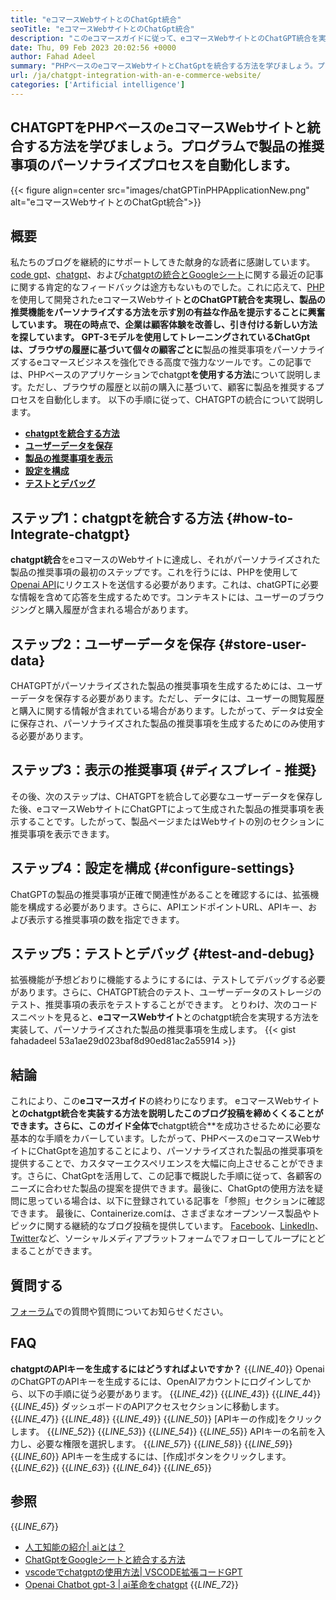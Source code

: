 ```yaml
---
title: "eコマースWebサイトとのChatGpt統合" 
seoTitle: "eコマースWebサイトとのChatGpt統合" 
description: "このeコマースガイドに従って、eコマースWebサイトとのChatGPT統合を実現する方法を学び、パーソナライズされた製品の推奨事項を作成します。" 
date: Thu, 09 Feb 2023 20:02:56 +0000
author: Fahad Adeel
summary: "PHPベースのeコマースWebサイトとChatGptを統合する方法を学びましょう。プログラムで製品の推奨事項のパーソナライズプロセスを自動化します。" 
url: /ja/chatgpt-integration-with-an-e-commerce-website/
categories: ['Artificial intelligence']
---
```


## CHATGPTをPHPベースのeコマースWebサイトと統合する方法を学びましょう。プログラムで製品の推奨事項のパーソナライズプロセスを自動化します。

{{< figure align=center src="images/chatGPTinPHPApplicationNew.png" alt="eコマースWebサイトとのChatGpt統合">}}


## 概要
私たちのブログを継続的にサポートしてきた献身的な読者に感謝しています。 [code gpt][1]、[chatgpt][2]、および[chatgptの統合とGoogleシート][3]に関する最近の記事に関する肯定的なフィードバックは途方もないものでした。これに応えて、[PHP][4]を使用して開発されたeコマースWebサイト**とのChatGPT統合を実現し、製品の推奨機能をパーソナライズする方法を示す別の有益な作品を提示することに興奮しています。
現在の時点で、企業は顧客体験を改善し、引き付ける新しい方法を探しています。 GPT-3モデルを使用してトレーニングされているChatGptは、**ブラウザの履歴**に基づいて個々の顧客ごとに**製品の推奨事項をパーソナライズするeコマースビジネスを強化できる高度で強力なツールです。この記事では、PHPベースのアプリケーションでchatgpt**を使用する方法**について説明します。ただし、ブラウザの履歴と以前の購入に基づいて、顧客に製品を推奨するプロセスを自動化します。
以下の手順に従って、CHATGPTの統合について説明します。
* [**chatgptを統合する方法**][5]
* [**ユーザーデータを保存**][6]
* [**製品の推奨事項を表示**][7]
* [**設定を構成**][8]
* [**テストとデバッグ**][9]

## ステップ1：chatgptを統合する方法 {#how-to-Integrate-chatgpt}
**chatgpt統合**をeコマースのWebサイトに達成し、それがパーソナライズされた製品の推奨事項の最初のステップです。これを行うには、PHPを使用して[Openai API][10]にリクエストを送信する必要があります。これは、chatGPTに必要な情報を含めて応答を生成するためです。コンテキストには、ユーザーのブラウジングと購入履歴が含まれる場合があります。

## ステップ2：ユーザーデータを保存 {#store-user-data}
CHATGPTがパーソナライズされた製品の推奨事項を生成するためには、ユーザーデータを保存する必要があります。ただし、データには、ユーザーの閲覧履歴と購入に関する情報が含まれている場合があります。したがって、データは安全に保存され、パーソナライズされた製品の推奨事項を生成するためにのみ使用する必要があります。

## ステップ3：表示の推奨事項 {#ディスプレイ - 推奨}
その後、次のステップは、CHATGPTを統合して必要なユーザーデータを保存した後、eコマースWebサイトにChatGPTによって生成された製品の推奨事項を表示することです。したがって、製品ページまたはWebサイトの別のセクションに推奨事項を表示できます。

## ステップ4：設定を構成 {#configure-settings}
ChatGPTの製品の推奨事項が正確で関連性があることを確認するには、拡張機能を構成する必要があります。さらに、APIエンドポイントURL、APIキー、および表示する推奨事項の数を指定できます。

## ステップ5：テストとデバッグ {#test-and-debug}
拡張機能が予想どおりに機能するようにするには、テストしてデバッグする必要があります。さらに、CHATGPT統合のテスト、ユーザーデータのストレージのテスト、推奨事項の表示をテストすることができます。
とりわけ、次のコードスニペットを見ると、**eコマースWebサイト**とのchatgpt統合を実現する方法を実装して、パーソナライズされた製品の推奨事項を生成します。
{{< gist fahadadeel 53a1ae29d023baf8d90ed81ac2a55914 >}}

## 結論
これにより、この**eコマースガイド**の終わりになります。 eコマースWebサイト**とのchatgpt統合を実装する方法を説明したこのブログ投稿を締めくくることができます。さらに、このガイド全体で**chatgpt統合**を成功させるために必要な基本的な手順をカバーしています。したがって、PHPベースのeコマースWebサイトにChatGptを追加することにより、パーソナライズされた製品の推奨事項を提供することで、カスタマーエクスペリエンスを大幅に向上させることができます。さらに、ChatGptを活用して、この記事で概説した手順に従って、各顧客のニーズに合わせた製品の提案を提供できます。最後に、ChatGptの使用方法を疑問に思っている場合は、以下に登録されている記事を「参照」セクションに確認できます。
最後に、Containerize.comは、さまざまなオープンソース製品やトピックに関する継続的なブログ投稿を提供しています。 [Facebook][11]、[LinkedIn][12]、[Twitter][13]など、ソーシャルメディアプラットフォームでフォローしてループにとどまることができます。

## 質問する
[フォーラム][14]での質問や質問についてお知らせください。

## FAQ
**chatgptのAPIキーを生成するにはどうすればよいですか？**
{{_LINE_40_}}
  OpenaiのChatGPTのAPIキーを生成するには、OpenAIアカウントにログインしてから、以下の手順に従う必要があります。
{{_LINE_42_}}
{{_LINE_43_}}
{{_LINE_44_}}
{{_LINE_45_}}
      ダッシュボードのAPIアクセスセクションに移動します。
{{_LINE_47_}}
{{_LINE_48_}}
{{_LINE_49_}}
{{_LINE_50_}}
      [APIキーの作成]をクリックします。
{{_LINE_52_}}
{{_LINE_53_}}
{{_LINE_54_}}
{{_LINE_55_}}
      APIキーの名前を入力し、必要な権限を選択します。
{{_LINE_57_}}
{{_LINE_58_}}
{{_LINE_59_}}
{{_LINE_60_}}
      APIキーを生成するには、[作成]ボタンをクリックします。
{{_LINE_62_}}
{{_LINE_63_}}
{{_LINE_64_}}
{{_LINE_65_}}

## 参照
{{_LINE_67_}}
  * [人工知能の紹介| aiとは？][15]
  * [ChatGptをGoogleシートと統合する方法][3]
  * [vscodeでchatgptの使用方法| VSCODE拡張コードGPT][1]
  * [Openai Chatbot gpt-3 | ai革命をchatgpt][2]
{{_LINE_72_}}

  
[1]: https://blog.containerize.com/artificial-intelligence/how-to-use-chatgpt-in-vscode-the-vscode-extension-codegpt/
[2]: https://blog.containerize.com/artificial-intelligence/what-is-openai-chatbot-gpt-3-chatgpt-an-ai-revolution/
[3]: https://blog.containerize.com/artificial-intelligence/integrate-chatgpt-with-google-sheets/
[4]: https://www.php.net/
[5]: #How-to-Integrate-ChatGPT
[6]: #Store-User-Data
[7]: #Display-Recommendations
[8]: #Configure-Settings
[9]: #Test-and-Debug
[10]: https://platform.openai.com/account/api-keys
[11]: https://web.facebook.com/containerize
[12]: https://www.linkedin.com/company/containerize/
[13]: https://twitter.com/containerize_co
[14]: https://forum.containerize.com/
[15]: https://blog.containerize.com/artificial-intelligence/an-introduction-to-artificial-intelligence-what-is-ai/
